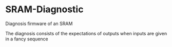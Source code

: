 # SRAM-Diagnostic
Diagnosis firmware of an SRAM

The diagnosis consists of the expectations of outputs when inputs are given in a fancy sequence
